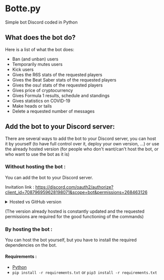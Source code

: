# Botte.py

Simple bot Discord coded in Python

## What does the bot do?

Here is a list of what the bot does:

- Ban (and unban) users
- Temporarily mutes users
- Kick users
- Gives the R6S stats of the requested players
- Gives the Beat Saber stats of the requested players
- Gives the osu! stats of the requested players
- Gives price of cryptocurrency
- Gives Formula 1 results, schedule and standings
- Gives statistics on COVID-19
- Make heads or tails
- Delete a requested number of messages

## Add the bot to your Discord server:

There are several ways to add the bot to your Discord server, you can host it by yourself (to have full control over it, deploy your own version, ...) or use the already hosted version (for people who don't want/can't host the bot, or who want to use the bot as it is)

### Without hosting the bot :

You can add the bot to your Discord server.

Invitation link : https://discord.com/oauth2/authorize?client_id=708796959628198071&scope=bot&permissions=268463126

<details><summary>Hosted vs GitHub version</summary>
<p>
<i>If some features are reserved for the hosted version it's to not complicate the code with things that people might not use</i>

- The hosted version has a Firebase database to save people's in-game username (in order to facilitate the use of !osu, !bs, ...), with that they just have to use !osu to get their stats and are not obliged to put their username anymore
</p>
</details>

(The version already hosted is constantly updated and the requested permissions are required for the good functioning of the commands)

### By hosting the bot :

You can host the bot yourself, but you have to install the required dependencies on the bot. 
#### Requirements : 
- [Python](https://www.python.org/downloads/)
- `pip install -r requirements.txt` or `pip3 install -r requirements.txt`
